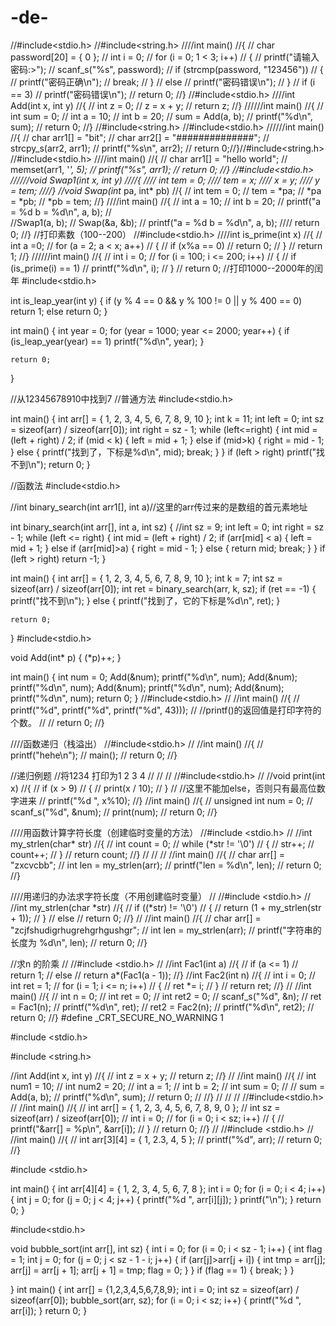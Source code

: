 # -de-
//#include<stdio.h>
//#include<string.h>
////int main()
//{
//	char password[20] = { 0 };
//	int i = 0;
//	for (i = 0; 1 < 3; i++)
//	{
//		printf("请输入密码:>");
//		scanf_s("%s", password);
//		if (strcmp(password, "123456"))
//		{
//			printf("密码正确\n");
//			break;
//		}
//		else
//			printf("密码错误\n");
//	}
//	if (i == 3)
//		printf("密码错误\n");
//	return 0;
//}
//#include<stdio.h>
////int Add(int x, int y)
//{
//	int z = 0;
//	z = x + y;
//	return z;
//}
//////int main()
//{
//	int sum = 0;
//	int a = 10;
//	int b = 20;
//	sum = Add(a, b);
//	printf("%d\n", sum);
//	return 0;
//}
//#include<string.h>
//#include<stdio.h>
//////int main()
//{
//	char arr1[] = "bit";
//	char arr2[] = "##############";
//	strcpy_s(arr2, arr1);
//	printf("%s\n", arr2);
//	return 0;//}//#include<string.h>
//#include<stdio.h>
////int main()
//{
//	char arr1[] = "hello world";
//	memset(arr1, '*', 5);
//	printf("%s", arr1);
//	return 0;
//}
//#include<stdio.h>
//////void Swap1(int x, int y)
////{
////	int tem = 0;
////	tem = x;
////	x = y;
////	y = tem;
////}
//void Swap(int* pa, int* pb)
//{
//	int tem = 0;
//	tem = *pa;
//	*pa = *pb;
//	*pb = tem;
//}
////int main()
//{
//	int a = 10;
//	int b = 20;
//	printf("a = %d b = %d\n", a, b);
//	
//Swap1(a, b);
//	Swap(&a, &b);
//	printf("a = %d b = %d\n", a, b);
////	return 0;
//}
//打印素数（100--200）
//#include<stdio.h>
////int is_prime(int x)
//{
//	int a =0;
//	for (a = 2; a < x; a++)
//	{
//		if (x%a == 0)
//			return 0;
//	}
//	return 1;
//}
//////int main()
//{
//	int i = 0;
//	for (i = 100; i <= 200; i++)
//	{
//		if (is_prime(i) == 1)
//		printf("%d\n", i);
//	}
//	return 0;
//打印1000--2000年的闰年
#include<stdio.h>

int is_leap_year(int y)
{
	if (y % 4 == 0 && y % 100 != 0 || y % 400 == 0)
		return 1;
	else
		return 0;
}

int main()
{
	int year = 0;
	for (year = 1000; year <= 2000; year++)
	{
		if (is_leap_year(year) == 1)
			printf("%d\n", year);
	}

	return 0;
}

//从12345678910中找到7
//普通方法
#include<stdio.h>

int main()
{
	int arr[] = { 1, 2, 3, 4, 5, 6, 7, 8, 9, 10 };
	int k = 11;
	int left = 0;
	int sz = sizeof(arr) / sizeof(arr[0]);
	int right = sz - 1;
	while (left<=right)
	{
		int mid = (left + right) / 2;
		if (mid < k)
		{
			left = mid + 1;
		}
		else if (mid>k)
		{
			right = mid - 1;
		}
		else
		{
			printf("找到了，下标是%d\n", mid);
			break;
		}
	}
	if (left > right)
		printf("找不到\n");
	return 0;
}



//函数法
#include<stdio.h>

//int binary_search(int arr1[], int a)//这里的arr传过来的是数组的首元素地址

int binary_search(int arr[], int a, int sz)
{
	//int sz = 9;
	int left = 0;
	int right = sz - 1;
	while (left <= right)
	{
		int mid = (left + right) / 2;
		if (arr[mid] < a)
		{
			left = mid + 1;
		}
		else if (arr[mid]>a)
		{
			right = mid - 1;
		}
		else
		{
			return mid;
			break;
		}
	}
	if (left > right)
		return -1;
}

int main()
{
	int arr[] = { 1, 2, 3, 4, 5, 6, 7, 8, 9, 10 };
	int k = 7;
	int sz = sizeof(arr) / sizeof(arr[0]);
	int ret = binary_search(arr, k, sz);
	if (ret == -1)
	{
		printf("找不到\n");
	}
	else
	{
		printf("找到了，它的下标是%d\n", ret);
	}

	return 0;
}
#include<stdio.h>

void Add(int* p)
{
	(*p)++;
}

int main()
{
	int num = 0;
	Add(&num);
	printf("%d\n", num);
	Add(&num);
	printf("%d\n", num);
	Add(&num);
	printf("%d\n", num);
	Add(&num);
	printf("%d\n", num);
	return 0;
}
//#include<stdio.h>
//
//int main()
//{
//	printf("%d", printf("%d", printf("%d", 43)));
//	//printf()的返回值是打印字符的个数。
//
//	return 0;
//}

////函数递归（栈溢出）
//#include<stdio.h>
//
//int main()
//{
//	printf("hehe\n");
//		main();
//	return 0;
//}

//递归例题
//将1234 打印为1 2 3 4
//
//
//
//#include<stdio.h>
//
//void print(int x)
//{
//	if (x > 9)
//	{
//		print(x / 10);
//	}
//	//这里不能加else，否则只有最高位数字进来
//		printf("%d ", x%10);
//}
//int main()
//{
//	unsigned int num = 0;
//	scanf_s("%d", &num);
//	print(num);
//	return 0;
//}


////用函数计算字符长度（创建临时变量的方法）
//#include <stdio.h>
//
//int my_strlen(char* str)
//{
//	int count = 0;
//	while (*str != '\0')
//	{
//		str++;
//		count++;
//	}
//	return count;
//}
//
//
//
//int main()
//{
//	char arr[] = "zxcvcbb";
//	int len = my_strlen(arr);
//		printf("len = %d\n", len);
//	return 0;
//}


////用递归的办法求字符长度（不用创建临时变量）
//
//#include <stdio.h>
//
//int my_strlen(char *str)
//{
//	if ((*str) != '\0')
//	{
//		return (1 + my_strlen(str + 1));
//	}
//	else
//		return 0;
//}
//
//int main()
//{
//	char arr[] = "zcjfshudigrhugrehgrhgushgr";
//	int len = my_strlen(arr);
//	printf("字符串的长度为 %d\n", len);
//	return 0;
//}

//求n 的阶乘
//
//#include <stdio.h>
//
//int Fac1(int a)
//{
//	if (a <= 1)
//		return 1;
//	else
//		return a*(Fac1(a - 1));
//}
//int Fac2(int n)
//{
//	int i = 0;
//	int ret = 1;
//	for (i = 1; i <= n; i++)
//	{
//		ret *= i;
//	}
//	return ret;
//}
//
//int main()
//{
//	int n = 0;
//	int ret = 0;
//	int ret2 = 0;
//	scanf_s("%d", &n);
//	ret = Fac1(n);
//	printf("%d\n", ret);
//	ret2 = Fac2(n);
//	printf("%d\n", ret2);
//	return 0;
//}
#define _CRT_SECURE_NO_WARNING 1

#include <stdio.h>

#include <string.h>

//int Add(int x, int y)
//{
//	int z = x + y;
//	return z;
//}
//
//int main()
//{
//	int num1 = 10;
//	int num2 = 20;
//	int a = 1;
//	int b = 2;
//	int sum = 0;
//
//	sum = Add(a, b);
//	printf("%d\n", sum);
//	return 0;
//
//}
//
//
//
//#include<stdio.h>
//
//int main()
//{
//	int arr[] = { 1, 2, 3, 4, 5, 6, 7, 8, 9, 0 };
//	int sz = sizeof(arr) / sizeof(arr[0]);
//	int i = 0;
//	for (i = 0; i < sz; i++)
//	{
//		printf("&arr[] = %p\n", &arr[i]);
//	}
//	return 0;
//}
//
//#include <stdio.h>
//
//int main()
//{
//	int arr[3][4] = { 1, 2.3, 4, 5 };
//	printf("%d", arr);
//	return 0;
//}


#include <stdio.h>

int main()
{
	int arr[4][4] = { 1, 2, 3, 4, 5, 6, 7, 8 };
	int i = 0;
	for (i = 0; i < 4; i++)
	{
		int j = 0;
		for (j = 0; j < 4; j++)
		{
			printf("%d ", arr[i][j]);
		}
		printf("\n");
	}
	return 0;
}

#include<stdio.h>

void bubble_sort(int arr[], int sz)
{
	int i = 0;
	for (i = 0; i < sz - 1; i++)
	{
		int flag = 1;
		int j = 0;
		for (j = 0; j < sz - 1 - i; j++)
		{
			if (arr[j]>arr[j + i])
			{
				int tmp = arr[j];
				arr[j] = arr[j + 1];
				arr[j + 1] = tmp;
				flag = 0;
			}
		}
		if (flag == 1)
		{
			break;
		}
	}

}
int main()
{
	int arr[] = {1,2,3,4,5,6,7,8,9};
	int i = 0;
	int sz = sizeof(arr) / sizeof(arr[0]);
	bubble_sort(arr, sz);
	for (i = 0; i < sz; i++)
	{
		printf("%d ", arr[i]);
	}
	return 0;
}
